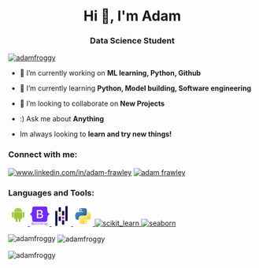 <h1 align="center">Hi 👋, I'm Adam </h1>
<h3 align="center">Data Science Student</h3>

<p align="left"> <a href="https://github.com/ryo-ma/github-profile-trophy"><img src="https://github-profile-trophy.vercel.app/?username=adamfroggy" alt="adamfroggy" /></a> </p>

- 🔭 I’m currently working on **ML learning, Python, Github**

- 🌱 I’m currently learning **Python, Model building, Software engineering**

- 👯 I’m looking to collaborate on **New Projects**

- :) Ask me about **Anything**

- Im always looking to **learn and try new things!**

<h3 align="left">Connect with me:</h3>
<p align="left">
<a href="https://linkedin.com/in/www.linkedin.com/in/adam-frawley" target="blank"><img align="center" src="https://raw.githubusercontent.com/rahuldkjain/github-profile-readme-generator/master/src/images/icons/Social/linked-in-alt.svg" alt="www.linkedin.com/in/adam-frawley" height="30" width="40" /></a>
<a href="https://kaggle.com/adam frawley" target="blank"><img align="center" src="https://raw.githubusercontent.com/rahuldkjain/github-profile-readme-generator/master/src/images/icons/Social/kaggle.svg" alt="adam frawley" height="30" width="40" /></a>
</p>

<h3 align="left">Languages and Tools:</h3>
<p align="left"> <a href="https://developer.android.com" target="_blank" rel="noreferrer"> <img src="https://raw.githubusercontent.com/devicons/devicon/master/icons/android/android-original-wordmark.svg" alt="android" width="40" height="40"/> </a> <a href="https://getbootstrap.com" target="_blank" rel="noreferrer"> <img src="https://raw.githubusercontent.com/devicons/devicon/master/icons/bootstrap/bootstrap-plain-wordmark.svg" alt="bootstrap" width="40" height="40"/> </a> <a href="https://pandas.pydata.org/" target="_blank" rel="noreferrer"> <img src="https://raw.githubusercontent.com/devicons/devicon/2ae2a900d2f041da66e950e4d48052658d850630/icons/pandas/pandas-original.svg" alt="pandas" width="40" height="40"/> </a> <a href="https://www.python.org" target="_blank" rel="noreferrer"> <img src="https://raw.githubusercontent.com/devicons/devicon/master/icons/python/python-original.svg" alt="python" width="40" height="40"/> </a> <a href="https://scikit-learn.org/" target="_blank" rel="noreferrer"> <img src="https://upload.wikimedia.org/wikipedia/commons/0/05/Scikit_learn_logo_small.svg" alt="scikit_learn" width="40" height="40"/> </a> <a href="https://seaborn.pydata.org/" target="_blank" rel="noreferrer"> <img src="https://seaborn.pydata.org/_images/logo-mark-lightbg.svg" alt="seaborn" width="40" height="40"/> </a> </p>

<p><img align="left" src="https://github-readme-stats.vercel.app/api/top-langs?username=adamfroggy&show_icons=true&locale=en&layout=compact" alt="adamfroggy" /></p>

<p>&nbsp;<img align="center" src="https://github-readme-stats.vercel.app/api?username=adamfroggy&show_icons=true&locale=en" alt="adamfroggy" /></p>

<p><img align="center" src="https://github-readme-streak-stats.herokuapp.com/?user=adamfroggy&" alt="adamfroggy" /></p>
